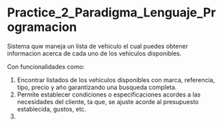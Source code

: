 # Practice_2_Paradigma_Lenguaje_Programacion
Sistema quw maneja un lista de vehiculo el cual puedes obtener informacion acerca de cada uno de los vehiculos disponibles.

Con funcionalidades como:

1. Encontrar listados de los vehiculos disponibles con marca, referencia, tipo, precio y año garantizando una busqueda completa.
2. Permite establecer condiciones o especificaciones acordes a las necesidades del cliente, ta que, se ajuste acorde al presupuesto establecida, gustos, etc.
3. 
